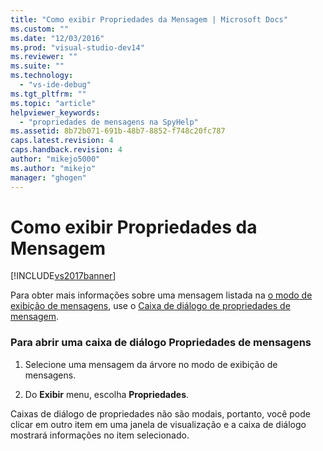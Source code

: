 ```yaml
---
title: "Como exibir Propriedades da Mensagem | Microsoft Docs"
ms.custom: ""
ms.date: "12/03/2016"
ms.prod: "visual-studio-dev14"
ms.reviewer: ""
ms.suite: ""
ms.technology: 
  - "vs-ide-debug"
ms.tgt_pltfrm: ""
ms.topic: "article"
helpviewer_keywords: 
  - "propriedades de mensagens na SpyHelp"
ms.assetid: 8b72b071-691b-48b7-8852-f748c20fc787
caps.latest.revision: 4
caps.handback.revision: 4
author: "mikejo5000"
ms.author: "mikejo"
manager: "ghogen"
---
```

# Como exibir Propriedades da Mensagem
[!INCLUDE[vs2017banner](../code-quality/includes/vs2017banner.md)]

Para obter mais informações sobre uma mensagem listada na  [o modo de exibição de mensagens](../debugger/messages-view.md), use o  [Caixa de diálogo de propriedades de mensagem](../debugger/message-properties-dialog-box.md).  
  
### Para abrir uma caixa de diálogo Propriedades de mensagens  
  
1.  Selecione uma mensagem da árvore no modo de exibição de mensagens.  
  
2.  Do  **Exibir** menu, escolha  **Propriedades**.  
  
 Caixas de diálogo de propriedades não são modais, portanto, você pode clicar em outro item em uma janela de visualização e a caixa de diálogo mostrará informações no item selecionado.